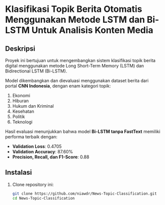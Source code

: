# Klasifikasi Topik Berita Otomatis Menggunakan Metode LSTM dan Bi-LSTM Untuk Analisis Konten Media   

## Deskripsi  
Proyek ini bertujuan untuk mengembangkan sistem klasifikasi topik berita digital menggunakan metode Long Short-Term Memory (LSTM) dan Bidirectional LSTM (Bi-LSTM).   

Model dikembangkan dan dievaluasi menggunakan dataset berita dari portal **CNN Indonesia**, dengan enam kategori topik:  
1. Ekonomi  
2. Hiburan  
3. Hukum dan Kriminal  
4. Kesehatan  
5. Politik  
6. Teknologi  

Hasil evaluasi menunjukkan bahwa model **Bi-LSTM tanpa FastText** memiliki performa terbaik dengan:  
- **Validation Loss**: 0.4705  
- **Validation Accuracy**: 87.60%  
- **Precision, Recall, dan F1-Score**: 0.88    

## Instalasi  
1. Clone repository ini:  
   ```bash
   git clone https://github.com/niawdr/News-Topic-Classification.git
   cd News-Topic-Classification

